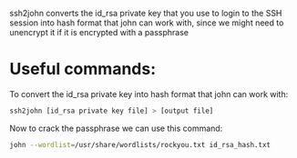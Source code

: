 
 ssh2john converts the id_rsa private key that you use to login to the SSH session into hash format that john can work with, since we might need to unencrypt it if it is encrypted with a passphrase

# Useful commands:

To convert the id_rsa private key into hash format that john can work with:

```bash
ssh2john [id_rsa private key file] > [output file]
```

Now to crack the passphrase we can use this command:

```bash
john --wordlist=/usr/share/wordlists/rockyou.txt id_rsa_hash.txt
```